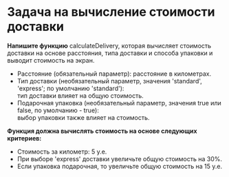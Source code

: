 # Задача на вычисление стоимости доставки

**Напишите функцию** calculateDelivery, которая вычисляет стоимость доставки на основе расстояния, типа доставки и способа упаковки и выводит стоимость на экран. 

+ Расстояние (обязательный параметр): расстояние в километрах.
+ Тип доставки (необязательный параметр, значения 'standard', 'express'; по умолчанию 'standard'): <br> тип доставки влияет на общую стоимость.
+ Подарочная упаковка (необязательный параметр, значения true или false, по умолчанию - true): <br> выбор упаковки также влияет на стоимость.
  
**Функция должна вычислять стоимость на основе следующих критериев:**
+ Стоимость за километр: 5 у.е.
+ При выборе 'express' доставки увеличьте общую стоимость на 30%.
+ Если упаковка подарочная, то увеличьте общую стоимость на 15 у.е.
